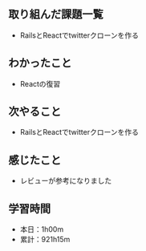 ## 取り組んだ課題一覧
- RailsとReactでtwitterクローンを作る
## わかったこと
- Reactの復習
## 次やること
- RailsとReactでtwitterクローンを作る
## 感じたこと
- レビューが参考になりました
## 学習時間
- 本日：1h00m
- 累計：921h15m
